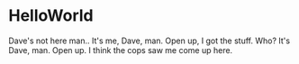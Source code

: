 # HelloWorld
Dave's not here man..
It's me, Dave, man. Open up, I got the stuff.
Who?
It's Dave, man. Open up. I think the cops saw me come up here.
